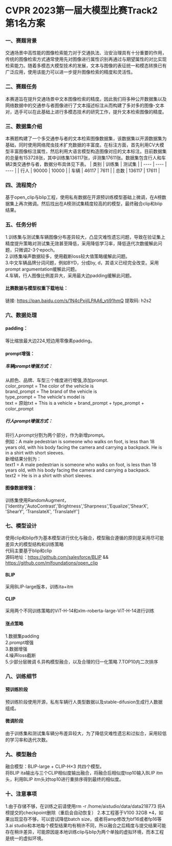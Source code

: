 # CVPR 2023第一届大模型比赛Track2 第1名方案

### 一、赛题背景
交通场景中高性能的图像检索能力对于交通执法、治安治理具有十分重要的作用，传统的图像检索方式通常使用先对图像进行属性识别再通过与期望属性的对比实现检索能力。随着多模态大模型技术的发展，文本与图像的表征统一和模态转换已有广泛应用，使用该能力可以进一步提升图像检索的精度和灵活性。
### 二、赛题任务
本赛道旨在提升交通场景中文本图像检索的精度。因此我们将多种公开数据集以及网络数据中的交通参与者图像进行了文本描述标注从而构建了多对多的图像-文本对，选手可以在此基础上进行多模态技术的研究工作，提升文本检索图像的精度。
### 三、数据集介绍
本赛题构建了一个多交通参与者的文本检索图像数据集，该数据集以开源数据集为基础，同时使用网络爬虫技术扩充数据的丰富度。在标注方面，首先利用CV大模型丰富图像标注属性，然后利用大语言模型构造图像对应的文本标注。目前数据集的总量有153728张，其中训练集136117张，评测集17611张。数据集包含行人和车辆2类交通参与者，数据分布具体见下表。
|  类别   | 训练集  | 测试集 |
|  ----  | ----  | ---- |
| 行人  | 90000 | 10000 |
| 车辆  | 46117 | 7611 |
| 总数  | 136117 | 17611 |

### 四、流程简介
基于open_clip与blip工程，使用私有数据在开源预训练模型基础上微调，在A榜数据集上再次微调。然后找出在A榜测试集精度较高的的模型，最终融合clip和blip结果。

### 五、任务分析
1.训练集与测试集车辆图像分布差异较大，凸显灾难性遗忘问题，导致在验证集上精度提升策略对测试集无效甚至降低，采用降低学习率，降低迭代次数缓解此问题，只微调2-3个epoch。\
2.训练集噪声数据较多，使用截断loss较大值策略缓解此问题。\
3.中文车辆品牌分词问题，例如BYD，分成by, d，其语义已经完全改变。采用prompt argumentation缓解此问题。\
4.车辆，行人图像比例差异大，采用最大边padding缓解此问题。

#### 比赛数据与模型权重下载地址：
链接: https://pan.baidu.com/s/1N4cPxijlLPAA6_vti91hmQ 提取码: h2s2 

### 六、数据处理
#### padding：
等比缩放最大边224,短边用零像素padding。
#### prompt增强：
 ##### 车辆prompt增强方式：
  从颜色、品牌、车型三个维度进行增强,添加prompt.\
  color_prompt = The color of the vehicle is\
  brand_prompt = The brand of the vehicle is\
  type_prompt = The vehicle's model is\
  text = 原始txt + This is a vehicle + brand_prompt + type_prompt + color_prompt
 ##### 行人prompt增强方式：
  将行人prompt分割为两个部分，作为新增prompt。\
  例如：A male pedestrian is someone who walks on foot, is less than 18 years old, with his body facing the camera and carrying a backpack. He is in a shirt with short sleeves.\
  新增结果分别为：\
  text1 = A male pedestrian is someone who walks on foot, is less than 18 years old, with his body facing the camera and carrying a backpack. \
  text2 = He is in a shirt with short sleeves.
 
#### 图像数据增强：
训练集使用RandomAugment，['Identity','AutoContrast','Brightness','Sharpness','Equalize','ShearX', 'ShearY', 'TranslateX', 'TranslateY']


### 七、模型设计
使用clip和blip作为基本模型进行优化与融合，模型融合遵循的原则是采用尽可能差异大的模型结构和训练策略\
代码主要基于blip和clip\
源码地址：https://github.com/salesforce/BLIP  &&  https://github.com/mlfoundations/open_clip
#### BLIP
采用BLIP-large版本，训练ita+itm
#### CLIP
采用两个不同训练策略的ViT-H-14和xlm-roberta-large-ViT-H-14进行训练

#### 涨点策略
1.数据集padding\
2.prompt增强\
3.数据增强\
4.噪声loss截断\
5.少部分层微调
6.异构模型融合，以及合理的归一化策略
7.TOP10内二次排序

### 八、训练细节
#### 预训练阶段
预训练阶段使用开源，私有车辆行人类型数据以及stable-difusion生成行人数据组成。
#### 微调阶段
由于训练集和测试集车辆分布差异较大，为了降低灾难性遗忘和过拟合，采用较低的学习率和迭代次数。

### 九、模型融合
融合模型：BLIP-large + CLIP-H×3 共四个模型。\
将BLIP ita输出与三个CLIP相似度输出融合，将融合后相似度top10输入BLIP itm头，利用BLIP itm头对top10进行重排序得到最终的相似度。

### 十、注意事项
1.由于存储不够，在训练之前请使用rm -r /home/aistudio/data/data218773 将A榜提交的checkpoint删除（重启会自动恢复）
2.本工程基于V100 32GB *4，如果出现显存不够，可以尝试降低batch size，或者将amp修改为bf16或者fp16等
3.ai studio和本地每个模型结果均有稍许不同，所以融合之后精度与提交结果可能存在稍许差异，可能原因是本地训练clip与blip为两个单独的虚拟环境，而本工程是统一的虚拟环境。


